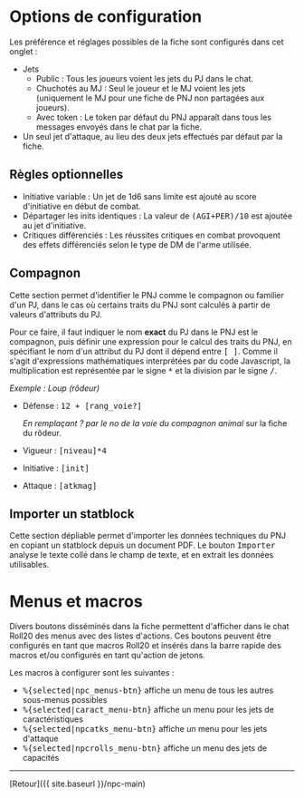 # Options de configuration

Les préférence et réglages possibles de la fiche sont configurés dans cet onglet :
- Jets
  - Public : Tous les joueurs voient les jets du PJ dans le chat.
  - Chuchotés au MJ : Seul le joueur et le MJ voient les jets (uniquement le MJ pour une fiche de PNJ non partagées aux joueurs).
  - Avec token : Le token par défaut du PNJ apparaît dans tous les messages envoyés dans le chat par la fiche.
- Un seul jet d'attaque, au lieu des deux jets effectués par défaut par la fiche.

## Règles optionnelles

- Initiative variable : Un jet de 1d6 sans limite est ajouté au score d'initiative en début de combat.
- Départager les inits identiques : La valeur de <kbd>(AGI+PER)/10</kbd> est ajoutée au jet d'initiative.
- Critiques différenciés : Les réussites critiques en combat provoquent des effets différenciés selon le type de DM de l'arme utilisée.

## Compagnon

Cette section permet d'identifier le PNJ comme le compagnon ou familier d'un PJ, dans le cas où certains traits du PNJ sont calculés à partir de valeurs d'attributs du PJ.

Pour ce faire, il faut indiquer le nom **exact** du PJ dans le PNJ est le compagnon, puis définir une expression pour le calcul des traits du PNJ, en spécifiant le nom d'un attribut du PJ dont il dépend entre <kbd>[ ]</kbd>. Comme il s'agit d'expressions mathématiques interprétées par du code Javascript, la multiplication est représentée par le signe <kbd>*</kbd> et la division par le signe <kbd>/</kbd>.

_Exemple : Loup (rôdeur)_

- Défense : <kbd>12 + [rang_voie?]</kbd> 
  
  _En remplaçant ? par le no de la voie du compagnon animal_ sur la fiche du rôdeur.

- Vigueur : <kbd>[niveau]*4</kbd>
- Initiative : <kbd>[init]</kbd>
- Attaque : <kbd>[atkmag]</kbd>

## Importer un statblock

Cette section dépliable permet d'importer les données techniques du PNJ en copiant un statblock depuis un document PDF. Le bouton <kbd>Importer</kbd> analyse le texte collé dans le champ de texte, et en extrait les données utilisables.

# Menus et macros

Divers boutons disséminés dans la fiche permettent d'afficher dans le chat Roll20 des menus avec des listes d'actions. Ces boutons peuvent être configurés en tant que macros Roll20 et insérés dans la barre rapide des macros et/ou configurés en tant qu'action de jetons.

Les macros à configurer sont les suivantes :
- <kbd>%{selected|npc_menus-btn}</kbd> affiche un menu de tous les autres sous-menus possibles
- <kbd>%{selected|caract_menu-btn}</kbd> affiche un menu pour les jets de caractéristiques
- <kbd>%{selected|npcatks_menu-btn}</kbd> affiche un menu pour les jets d'attaque
- <kbd>%{selected|npcrolls_menu-btn}</kbd> affiche un menu des jets de capacités

---

[Retour]({{ site.baseurl }}/npc-main)